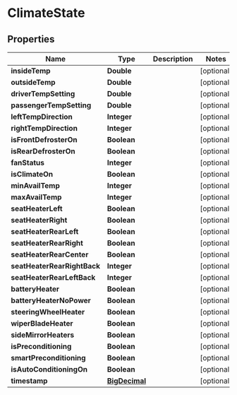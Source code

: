 
# ClimateState

## Properties
Name | Type | Description | Notes
------------ | ------------- | ------------- | -------------
**insideTemp** | **Double** |  |  [optional]
**outsideTemp** | **Double** |  |  [optional]
**driverTempSetting** | **Double** |  |  [optional]
**passengerTempSetting** | **Double** |  |  [optional]
**leftTempDirection** | **Integer** |  |  [optional]
**rightTempDirection** | **Integer** |  |  [optional]
**isFrontDefrosterOn** | **Boolean** |  |  [optional]
**isRearDefrosterOn** | **Boolean** |  |  [optional]
**fanStatus** | **Integer** |  |  [optional]
**isClimateOn** | **Boolean** |  |  [optional]
**minAvailTemp** | **Integer** |  |  [optional]
**maxAvailTemp** | **Integer** |  |  [optional]
**seatHeaterLeft** | **Boolean** |  |  [optional]
**seatHeaterRight** | **Boolean** |  |  [optional]
**seatHeaterRearLeft** | **Boolean** |  |  [optional]
**seatHeaterRearRight** | **Boolean** |  |  [optional]
**seatHeaterRearCenter** | **Boolean** |  |  [optional]
**seatHeaterRearRightBack** | **Integer** |  |  [optional]
**seatHeaterRearLeftBack** | **Integer** |  |  [optional]
**batteryHeater** | **Boolean** |  |  [optional]
**batteryHeaterNoPower** | **Boolean** |  |  [optional]
**steeringWheelHeater** | **Boolean** |  |  [optional]
**wiperBladeHeater** | **Boolean** |  |  [optional]
**sideMirrorHeaters** | **Boolean** |  |  [optional]
**isPreconditioning** | **Boolean** |  |  [optional]
**smartPreconditioning** | **Boolean** |  |  [optional]
**isAutoConditioningOn** | **Boolean** |  |  [optional]
**timestamp** | [**BigDecimal**](BigDecimal.md) |  |  [optional]



